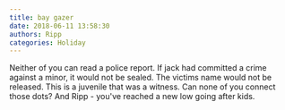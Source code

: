 ```yaml
---
title: bay gazer
date: 2018-06-11 13:58:30
authors: Ripp
categories: Holiday
---
```


 Neither of you can read a police report.  If jack had committed a crime against a minor, it would not be sealed.  The victims name would not be released. This is a juvenile that was a witness.  Can none of you connect those dots?  And Ripp - you've reached a new low going after kids.